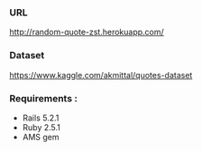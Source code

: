 ### URL
http://random-quote-zst.herokuapp.com/

### Dataset
https://www.kaggle.com/akmittal/quotes-dataset


### Requirements :
- Rails 5.2.1
- Ruby 2.5.1
- AMS gem
